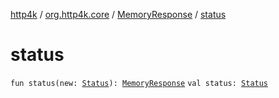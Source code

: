 [http4k](../../index.md) / [org.http4k.core](../index.md) / [MemoryResponse](index.md) / [status](./status.md)

# status

`fun status(new: `[`Status`](../-status/index.md)`): `[`MemoryResponse`](index.md)
`val status: `[`Status`](../-status/index.md)